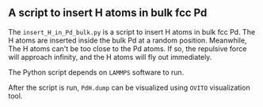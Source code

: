 ## A script to insert H atoms in bulk fcc Pd

The `insert_H_in_Pd_bulk.py` is a script to insert H atoms in bulk fcc Pd. The H atoms are inserted inside the bulk Pd at a random position. Meanwhile, The H atoms can't be too close to the Pd atoms. If so, the repulsive force will approach infinity, and the H atoms will fly out immediately.

The Python script depends on `LAMMPS` software to run.

After the script is run, `PdH.dump` can be visualized using `OVITO` visualization tool.
